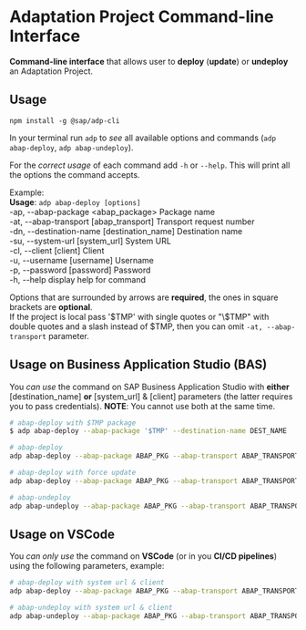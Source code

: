 # Adaptation Project Command-line Interface

**Command-line interface** that allows user to **deploy** (**update**) or **undeploy** an Adaptation Project.

## Usage

```shell
npm install -g @sap/adp-cli
```

In your terminal run `adp` to _see_ all available options and commands (`adp abap-deploy`, `adp abap-undeploy`).

For the _correct usage_ of each command add `-h` or `--help`. This will print all the options the command accepts.

Example:<br/>
**Usage**: `adp abap-deploy [options]` <br/>
-ap, --abap-package <abap_package\> Package name<br/>
-at, --abap-transport [abap_transport] Transport request number<br/>
-dn, --destination-name [destination_name] Destination name<br/>
-su, --system-url [system_url] System URL<br/>
-cl, --client [client] Client<br/>
-u, --username [username] Username <br/>
-p, --password [password] Password <br/>
-h, --help display help for command<br/>

Options that are surrounded by arrows are **required**, the ones in square brackets are **optional**. <br/>
If the project is local pass '\$TMP' with single quotes or "\\$TMP" with double quotes and a slash instead of $TMP, then you can omit `-at, --abap-transport` parameter.

## Usage on Business Application Studio (BAS)

You _can use_ the command on SAP Business Application Studio with **either** [destination_name] **or** [system_url] & [client] parameters (the latter requires you to pass credentials). **NOTE**: You cannot use both at the same time.

```bash
# abap-deploy with $TMP package
$ adp abap-deploy --abap-package '$TMP' --destination-name DEST_NAME

# abap-deploy
adp abap-deploy --abap-package ABAP_PKG --abap-transport ABAP_TRANSPORT --destination-name DEST_NAME

# abap-deploy with force update
adp abap-deploy --abap-package ABAP_PKG --abap-transport ABAP_TRANSPORT --destination-name DEST_NAME --force-update

# abap-undeploy
adp abap-undeploy --abap-package ABAP_PKG --abap-transport ABAP_TRANSPORT --destination-name DEST_NAME
```

## Usage on VSCode

You _can only use_ the command on **VSCode** (or in you **CI/CD pipelines**) using the following parameters, example:

```bash
# abap-deploy with system url & client
adp abap-deploy --abap-package ABAP_PKG --abap-transport ABAP_TRANSPORT --system-url https://SYSTEM_URL.sap --client XXX --username USERNAME --password PASSWORD

# abap-undeploy with system url & client
adp abap-undeploy --abap-package ABAP_PKG --abap-transport ABAP_TRANSPORT --system-url https://SYSTEM_URL.sap --client XXX --username USERNAME --password PASSWORD
```
